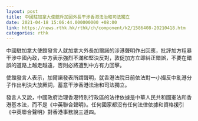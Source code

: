 ```yaml
---
layout: post
title: 中國駐加拿大使館斥加國外長干涉香港法治和司法獨立
date: 2021-04-18 15:06:44.000000000 +08:00
link: https://news.rthk.hk/rthk/ch/component/k2/1586408-20210418.htm
categories: rthk
---
```


中國駐加拿大使館發言人就加拿大外長加爾諾的涉港聲明作出回應，批評加方粗暴干涉中國內政，中方表示強烈不滿和堅決反對，敦促加方立即糾正錯誤，不要在錯誤的道路上越走越遠，否則必將遭到中方有力回擊。

使館發言人表示，加爾諾發表所謂聲明，就香港法院日前依法對一小撮反中亂港分子作出判決大放厥詞，蓄意干涉香港法治和司法獨立。

發言人又說，中國政府治理香港特別行政區的法律依據是中華人民共和國憲法和香港基本法，而不是《中英聯合聲明》。任何國家都沒有任何法律依據和資格援引《中英聯合聲明》對香港事務說三道四。
